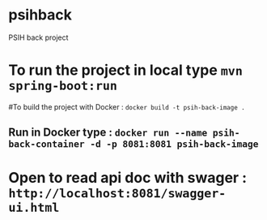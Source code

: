 # psihback
PSIH back project 
# To run the project in local type `mvn spring-boot:run`
#To build the project with Docker : `docker build -t psih-back-image .`
## Run in Docker type  : `docker run --name psih-back-container -d -p 8081:8081 psih-back-image`
# Open to read api doc with swager  : `http://localhost:8081/swagger-ui.html`
